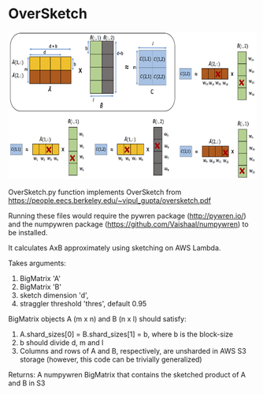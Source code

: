 # OverSketch

<img src="images/bMM.png" height="300">

OverSketch.py function implements OverSketch from 
https://people.eecs.berkeley.edu/~vipul_gupta/oversketch.pdf

Running these files would require the pywren package (http://pywren.io/) and the numpywren package (https://github.com/Vaishaal/numpywren) to be installed.

It calculates AxB approximately using sketching on AWS Lambda.

Takes arguments: 
1. BigMatrix 'A' 
2. BigMatrix 'B' 
3. sketch dimension 'd', 
4. straggler threshold 'thres', default 0.95 

BigMatrix objects A (m x n) and B (n x l) should satisfy:
1. A.shard_sizes[0] = B.shard_sizes[1] = b, where b is the block-size
2. b should divide d, m and l
3. Columns and rows of A and B, respectively, are unsharded in AWS S3 storage (however, this code can be trivially generalized)

Returns: A numpywren BigMatrix that contains the sketched product of A and B in S3
